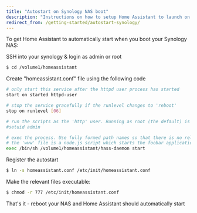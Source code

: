 ```yaml
---
title: "Autostart on Synology NAS boot"
description: "Instructions on how to setup Home Assistant to launch on boot on Synology NAS."
redirect_from: /getting-started/autostart-synology/
---
```


To get Home Assistant to automatically start when you boot your Synology NAS:

SSH into your synology & login as admin or root

```bash
$ cd /volume1/homeassistant
```

Create "homeassistant.conf" file using the following code

```bash
# only start this service after the httpd user process has started
start on started httpd-user

# stop the service gracefully if the runlevel changes to 'reboot'
stop on runlevel [06]

# run the scripts as the 'http' user. Running as root (the default) is a bad ide
#setuid admin

# exec the process. Use fully formed path names so that there is no reliance on
# the 'www' file is a node.js script which starts the foobar application.
exec /bin/sh /volume1/homeassistant/hass-daemon start
```

Register the autostart

```bash
$ ln -s homeassistant.conf /etc/init/homeassistant.conf
```

Make the relevant files executable:

```bash
$ chmod -r 777 /etc/init/homeassistant.conf
```

That's it - reboot your NAS and Home Assistant should automatically start
